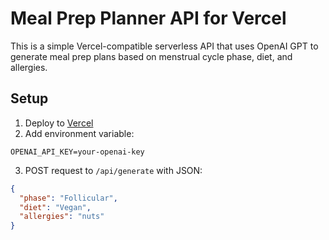 # Meal Prep Planner API for Vercel

This is a simple Vercel-compatible serverless API that uses OpenAI GPT to generate meal prep plans based on menstrual cycle phase, diet, and allergies.

## Setup

1. Deploy to [Vercel](https://vercel.com)
2. Add environment variable:

```
OPENAI_API_KEY=your-openai-key
```

3. POST request to `/api/generate` with JSON:

```json
{
  "phase": "Follicular",
  "diet": "Vegan",
  "allergies": "nuts"
}
```
